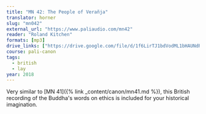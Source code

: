 ```yaml
---
title: "MN 42: The People of Verañja"
translator: horner
slug: "mn042"
external_url: "https://www.paliaudio.com/mn42"
reader: "Roland Kitchen"
formats: [mp3]
drive_links: ["https://drive.google.com/file/d/1f6LirTJ1bdVodML1bHAUNdR_T4CCDuG_/view?usp=drivesdk"]
course: pali-canon
tags:
  - british
  - lay
year: 2018
---
```


Very similar to [MN 41]({% link _content/canon/mn41.md %}), this British recording of the Buddha's words on ethics is included for your historical imagination.
